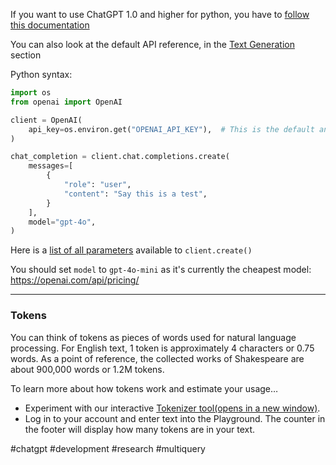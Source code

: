 If you want to use ChatGPT 1.0 and higher for python, you have to [follow this documentation](https://github.com/openai/openai-python)

You can also look at the default API reference, in the [Text Generation](https://platform.openai.com/docs/guides/text-generation?lang=python) section

Python syntax: 
```python
import os
from openai import OpenAI

client = OpenAI(
    api_key=os.environ.get("OPENAI_API_KEY"),  # This is the default and can be omitted
)

chat_completion = client.chat.completions.create(
    messages=[
        {
            "role": "user",
            "content": "Say this is a test",
        }
    ],
    model="gpt-4o",
)
```

Here is a [list of all parameters](https://github.com/openai/openai-python/blob/main/src/openai/types/completion_create_params.py) available to `client.create()` 


You should set `model` to `gpt-4o-mini` as it's currently the cheapest model: 
https://openai.com/api/pricing/

---
### Tokens
You can think of tokens as pieces of words used for natural language processing. For English text, 1 token is approximately 4 characters or 0.75 words. As a point of reference, the collected works of Shakespeare are about 900,000 words or 1.2M tokens.

To learn more about how tokens work and estimate your usage…
- Experiment with our interactive [Tokenizer tool⁠(opens in a new window)](https://beta.openai.com/tokenizer).
- Log in to your account and enter text into the Playground. The counter in the footer will display how many tokens are in your text.

#chatgpt #development #research #multiquery 